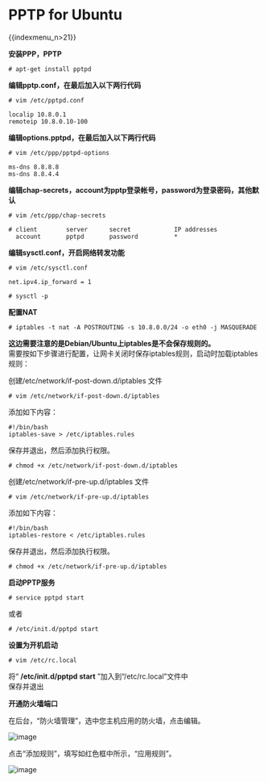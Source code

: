 # PPTP for Ubuntu

{{indexmenu_n>21}}

**安装PPP，PPTP**

    # apt-get install pptpd

**编辑pptp.conf，在最后加入以下两行代码**

    # vim /etc/pptpd.conf

    localip 10.8.0.1
    remoteip 10.8.0.10-100

**编辑options.pptpd，在最后加入以下两行代码**

    # vim /etc/ppp/pptpd-options

    ms-dns 8.8.8.8
    ms-dns 8.8.4.4

**编辑chap-secrets，account为pptp登录帐号，password为登录密码，其他默认**

    # vim /etc/ppp/chap-secrets

    # client        server      secret            IP addresses
      account       pptpd       password          *

**编辑sysctl.conf，开启网络转发功能**

    # vim /etc/sysctl.conf

    net.ipv4.ip_forward = 1

    # sysctl -p

**配置NAT**

``` 
# iptables -t nat -A POSTROUTING -s 10.8.0.0/24 -o eth0 -j MASQUERADE 
```

**这边需要注意的是Debian/Ubuntu上iptables是不会保存规则的。**  
需要按如下步骤进行配置，让网卡关闭时保存iptables规则，启动时加载iptables规则：

创建/etc/network/if-post-down.d/iptables 文件

    # vim /etc/network/if-post-down.d/iptables

添加如下内容：

    #!/bin/bash
    iptables-save > /etc/iptables.rules

保存并退出，然后添加执行权限。

    # chmod +x /etc/network/if-post-down.d/iptables

创建/etc/network/if-pre-up.d/iptables 文件

    # vim /etc/network/if-pre-up.d/iptables

添加如下内容：

    #!/bin/bash
    iptables-restore < /etc/iptables.rules

保存并退出，然后添加执行权限。

    # chmod +x /etc/network/if-pre-up.d/iptables

**启动PPTP服务**

    # service pptpd start

或者

    # /etc/init.d/pptpd start

**设置为开机启动**

    # vim /etc/rc.local

将“ **/etc/init.d/pptpd start** ”加入到“/etc/rc.local”文件中  
保存并退出

**开通防火墙端口**

在后台，“防火墙管理”，选中您主机应用的防火墙，点击编辑。

![image](/images/pptp_firewall.01.png)

点击“添加规则”，填写如红色框中所示，“应用规则”。

![image](/images/pptp_firewall.02.png)
